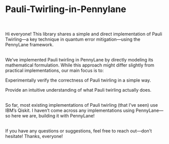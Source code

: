 # Pauli-Twirling-in-Pennylane <br> <br>

Hi everyone! This library shares a simple and direct implementation of Pauli Twirling—a key technique in quantum error mitigation—using the PennyLane framework.<br> <br>

We’ve implemented Pauli twirling in PennyLane by directly modeling its mathematical formulation. While this approach might differ slightly from practical implementations, our main focus is to:<br>

Experimentally verify the correctness of Pauli twirling in a simple way.<br>

Provide an intuitive understanding of what Pauli twirling actually does.<br><br>

So far, most existing implementations of Pauli twirling (that I’ve seen) use IBM’s Qiskit. I haven’t come across any implementations using PennyLane—so here we are, building it with PennyLane!<br> <br>

If you have any questions or suggestions, feel free to reach out—don’t hesitate! Thanks, everyone!
